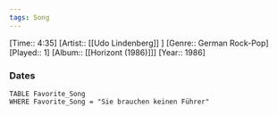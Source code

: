 ```yaml
---
tags: Song  
---
```

[Time:: 4:35]
[Artist:: [[Udo Lindenberg]] ]
[Genre:: German Rock-Pop]
[Played:: 1]
[Album:: [[Horizont (1986)]]]
[Year:: 1986]
### Dates
````dataview
TABLE Favorite_Song
WHERE Favorite_Song = "Sie brauchen keinen Führer"
````
